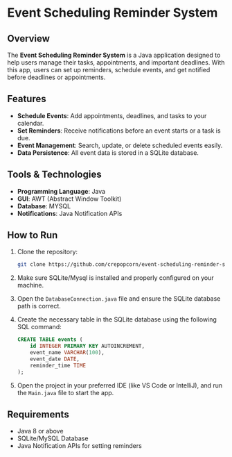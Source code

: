 
# Event Scheduling Reminder System

## Overview
The **Event Scheduling Reminder System** is a Java application designed to help users manage their tasks, appointments, and important deadlines. With this app, users can set up reminders, schedule events, and get notified before deadlines or appointments.

## Features
- **Schedule Events**: Add appointments, deadlines, and tasks to your calendar.
- **Set Reminders**: Receive notifications before an event starts or a task is due.
- **Event Management**: Search, update, or delete scheduled events easily.
- **Data Persistence**: All event data is stored in a SQLite database.

## Tools & Technologies
- **Programming Language**: Java
- **GUI**: AWT (Abstract Window Toolkit)
- **Database**: MYSQL
- **Notifications**: Java Notification APIs

## How to Run
1. Clone the repository:
   ```bash
   git clone https://github.com/crepopcorn/event-scheduling-reminder-system.git
   ```

2. Make sure SQLite/Mysql is installed and properly configured on your machine.

3. Open the `DatabaseConnection.java` file and ensure the SQLite database path is correct.

4. Create the necessary table in the SQLite database using the following SQL command:
   ```sql
   CREATE TABLE events (
       id INTEGER PRIMARY KEY AUTOINCREMENT,
       event_name VARCHAR(100),
       event_date DATE,
       reminder_time TIME
   );
   ```

5. Open the project in your preferred IDE (like VS Code or IntelliJ), and run the `Main.java` file to start the app.

## Requirements
- Java 8 or above
- SQLite/MySQL Database
- Java Notification APIs for setting reminders


